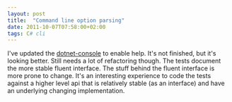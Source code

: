 ```yaml
---
layout: post
title:  "Command line option parsing"
date: 2011-10-07T07:58:00+02:00
tags: C# cli
---
```


I've updated the [dotnet-console](https://github.com/wallymathieu/isop) to enable help. It's not finished, but it's looking better. Still needs a lot of refactoring though. The tests document the more stable fluent interface. The stuff behind the fluent interface is more prone to change.
It's an interesting experience to code the tests against a higher level api that is relatively stable (as an interface) and have an underlying changing implementation.

